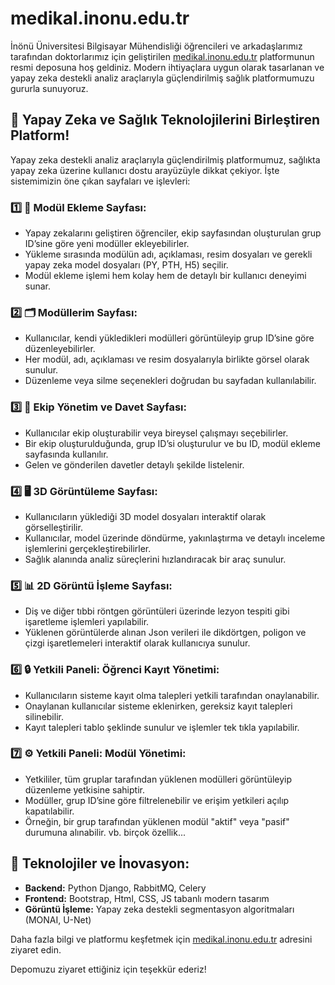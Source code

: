 # medikal.inonu.edu.tr

İnönü Üniversitesi Bilgisayar Mühendisliği öğrencileri ve arkadaşlarımız tarafından doktorlarımız için geliştirilen [medikal.inonu.edu.tr](https://medikal.inonu.edu.tr) platformunun resmi deposuna hoş geldiniz. Modern ihtiyaçlara uygun olarak tasarlanan ve yapay zeka destekli analiz araçlarıyla güçlendirilmiş sağlık platformumuzu gururla sunuyoruz.

## 🚀 Yapay Zeka ve Sağlık Teknolojilerini Birleştiren Platform!
Yapay zeka destekli analiz araçlarıyla güçlendirilmiş platformumuz, sağlıkta yapay zeka üzerine kullanıcı dostu arayüzüyle dikkat çekiyor. İşte sistemimizin öne çıkan sayfaları ve işlevleri:

### 1️⃣ 📂 Modül Ekleme Sayfası:
- Yapay zekalarını geliştiren öğrenciler, ekip sayfasından oluşturulan grup ID’sine göre yeni modüller ekleyebilirler.
- Yükleme sırasında modülün adı, açıklaması, resim dosyaları ve gerekli yapay zeka model dosyaları (PY, PTH, H5) seçilir.
- Modül ekleme işlemi hem kolay hem de detaylı bir kullanıcı deneyimi sunar.

### 2️⃣ 🗂 Modüllerim Sayfası:
- Kullanıcılar, kendi yükledikleri modülleri görüntüleyip grup ID’sine göre düzenleyebilirler.
- Her modül, adı, açıklaması ve resim dosyalarıyla birlikte görsel olarak sunulur.
- Düzenleme veya silme seçenekleri doğrudan bu sayfadan kullanılabilir.

### 3️⃣ 🤝 Ekip Yönetim ve Davet Sayfası:
- Kullanıcılar ekip oluşturabilir veya bireysel çalışmayı seçebilirler.
- Bir ekip oluşturulduğunda, grup ID’si oluşturulur ve bu ID, modül ekleme sayfasında kullanılır.
- Gelen ve gönderilen davetler detaylı şekilde listelenir.

### 4️⃣ 🖥 3D Görüntüleme Sayfası:
- Kullanıcıların yüklediği 3D model dosyaları interaktif olarak görselleştirilir.
- Kullanıcılar, model üzerinde döndürme, yakınlaştırma ve detaylı inceleme işlemlerini gerçekleştirebilirler.
- Sağlık alanında analiz süreçlerini hızlandıracak bir araç sunulur.

### 5️⃣ 📊 2D Görüntü İşleme Sayfası:
- Diş ve diğer tıbbi röntgen görüntüleri üzerinde lezyon tespiti gibi işaretleme işlemleri yapılabilir.
- Yüklenen görüntülerde alınan Json verileri ile dikdörtgen, poligon ve çizgi işaretlemeleri interaktif olarak kullanıcıya sunulur.

### 6️⃣ 🔒 Yetkili Paneli: Öğrenci Kayıt Yönetimi:
- Kullanıcıların sisteme kayıt olma talepleri yetkili tarafından onaylanabilir.
- Onaylanan kullanıcılar sisteme eklenirken, gereksiz kayıt talepleri silinebilir.
- Kayıt talepleri tablo şeklinde sunulur ve işlemler tek tıkla yapılabilir.

### 7️⃣ ⚙️ Yetkili Paneli: Modül Yönetimi:
- Yetkililer, tüm gruplar tarafından yüklenen modülleri görüntüleyip düzenleme yetkisine sahiptir.
- Modüller, grup ID’sine göre filtrelenebilir ve erişim yetkileri açılıp kapatılabilir.
- Örneğin, bir grup tarafından yüklenen modül "aktif" veya "pasif" durumuna alınabilir. vb. birçok özellik...

## 🚀 Teknolojiler ve İnovasyon:
- **Backend:** Python Django, RabbitMQ, Celery
- **Frontend:** Bootstrap, Html, CSS, JS tabanlı modern tasarım
- **Görüntü İşleme:** Yapay zeka destekli segmentasyon algoritmaları (MONAI, U-Net)

Daha fazla bilgi ve platformu keşfetmek için [medikal.inonu.edu.tr](https://medikal.inonu.edu.tr) adresini ziyaret edin.

Depomuzu ziyaret ettiğiniz için teşekkür ederiz!

